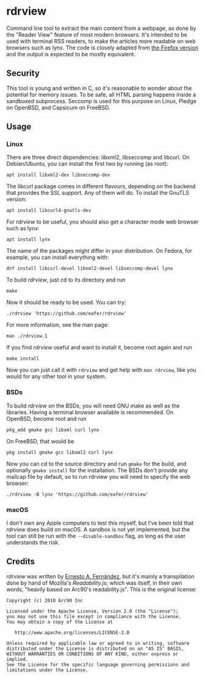# rdrview

Command line tool to extract the main content from a webpage, as done by the
"Reader View" feature of most modern browsers. It's intended to be used with
terminal RSS readers, to make the articles more readable on web browsers such
as lynx. The code is closely adapted from
[the Firefox version](https://github.com/mozilla/readability)
and the output is expected to be mostly equivalent.

## Security

This tool is young and written in C, so it's reasonable to wonder about the
potential for memory issues. To be safe, all HTML parsing happens inside a
sandboxed subprocess. Seccomp is used for this purpose on Linux, Pledge on
OpenBSD, and Capsicum on FreeBSD.

## Usage

### Linux

There are three direct dependencies: libxml2, libseccomp and libcurl.
On Debian/Ubuntu, you can install the first two by running (as root):

    apt install libxml2-dev libseccomp-dev

The libcurl package comes in different flavours, depending on the backend that
provides the SSL support. Any of them will do. To install the GnuTLS version:

    apt install libcurl4-gnutls-dev

For _rdrview_ to be useful, you should also get a character mode web browser
such as lynx:

    apt install lynx

The name of the packages might differ in your distribution. On Fedora, for
example, you can install everything with:

    dnf install libcurl-devel libxml2-devel libseccomp-devel lynx

To build _rdrview_, just cd to its directory and run

    make

Now it should be ready to be used. You can try:

    ./rdrview 'https://github.com/eafer/rdrview'

For more information, see the man page:

    man ./rdrview.1

If you find _rdrview_ useful and want to install it, become root again and run

    make install

Now you can just call it with `rdrview` and get help with `man rdrview`, like
you would for any other tool in your system.

### BSDs

To build _rdrview_ on the BSDs, you will need GNU make as well as the libraries.
Having a terminal browser available is recommended. On OpenBSD, become root and
run

    pkg_add gmake gcc libxml curl lynx

On FreeBSD, that would be

    pkg install gmake gcc libxml2 curl lynx

Now you can cd to the source directory and run `gmake` for the build, and
optionally `gmake install` for the installation. The BSDs don't provide any
mailcap file by default, so to run rdrview you will need to specify the web
browser:

    ./rdrview -B lynx 'https://github.com/eafer/rdrview'

### macOS

I don't own any Apple computers to test this myself, but I've been told that
_rdrview_ does build on macOS. A sandbox is not yet implemented, but the tool
can still be run with the `--disable-sandbox` flag, as long as the user
understands the risk.

## Credits

_rdrview_ was written by
[Ernesto A. Fernández](mailto:ernesto.mnd.fernandez@gmail.com),
but it's mainly a transpilation done by hand of Mozilla's _Readability.js_;
which was itself, in their own words, "heavily based on Arc90's
readability.js". This is the original license:

    Copyright (c) 2010 Arc90 Inc

    Licensed under the Apache License, Version 2.0 (the "License");
    you may not use this file except in compliance with the License.
    You may obtain a copy of the License at

       http://www.apache.org/licenses/LICENSE-2.0

    Unless required by applicable law or agreed to in writing, software
    distributed under the License is distributed on an "AS IS" BASIS,
    WITHOUT WARRANTIES OR CONDITIONS OF ANY KIND, either express or implied.
    See the License for the specific language governing permissions and
    limitations under the License.
